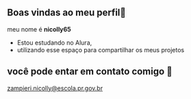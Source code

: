 ## Boas vindas ao meu perfil💟


 meu nome é **nicolly65** 

- Estou estudando no Alura,
- utilizando esse espaço para compartilhar os meus projetos

 ## você pode entar em contato comigo 📧

zampieri.nicolly@escola.pr.gov.br
